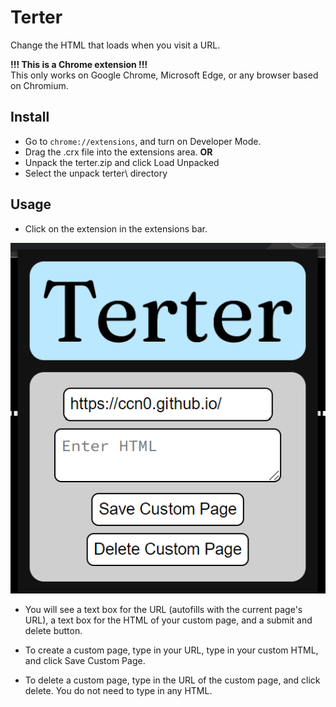 # Terter

Change the HTML that loads when you visit a URL.

**!!! This is a Chrome extension !!!**  
This only works on Google Chrome, Microsoft Edge, or any browser based on Chromium.

## Install

- Go to `chrome://extensions`, and turn on Developer Mode.
- Drag the .crx file into the extensions area.
**OR**
- Unpack the terter.zip and click Load Unpacked
- Select the unpack terter\ directory

## Usage

- Click on the extension in the extensions bar.

![Popup](readme-popup.png)

- You will see a text box for the URL (autofills with the current page's URL), a text box for the HTML of your custom page, and a submit and delete button.

- To create a custom page, type in your URL, type in your custom HTML, and click Save Custom Page.

- To delete a custom page, type in the URL of the custom page, and click delete. You do not need to type in any HTML.
